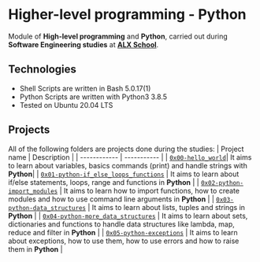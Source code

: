 # Higher-level programming - Python
Module of **High-level programming** and **Python**, carried out during **Software Engineering studies** at **[ALX School](ALX)**.
## Technologies
* Shell Scripts are written in Bash 5.0.17(1)
* Python Scripts are written with Python3 3.8.5
* Tested on Ubuntu 20.04 LTS

## Projects
All of the following folders are projects done during the studies:
| Project name | Description |
| ------------ | ----------- |
| [`0x00-hello_world`](https://github.com/kwamboka1/alx-higher_level_programming.git)| It aims to learn about variables, basics commands (print) and handle strings with **Python**|
| [`0x01-python-if_else_loops_functions`](https://github.com/kwamboka1/alx-higher_level_programming.git) | It aims to learn about if/else statements, loops, range and functions in **Python** |
| [`0x02-python-import_modules`](https://github.com/kwamboka1/alx-higher_level_programming.git) | It aims to learn how to import functions, how to create modules and how to use command line arguments in **Python** |
| [`0x03-python-data_structures`](https://github.com/kwamboka1/alx-higher_level_programming.git) | It aims to learn about lists, tuples and strings in **Python** |
| [`0x04-python-more_data_structures`](https://github.com/kwamboka1/alx-higher_level_programming.git) | It aims to learn about sets, dictionaries and functions to handle data structures like lambda, map, reduce and filter in **Python** |
| [`0x05-python-exceptions`](https://github.com/kwamboka1/alx-higher_level_programming.git) | It aims to learn about exceptions, how to use them, how to use errors and how to raise them in **Python** |
